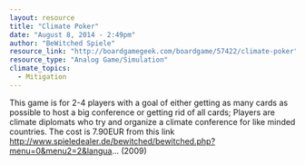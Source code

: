 ```yaml
---
layout: resource
title: "Climate Poker"
date: "August 8, 2014 - 2:49pm"
author: "BeWitched Spiele"
resource_link: "http://boardgamegeek.com/boardgame/57422/climate-poker"
resource_type: "Analog Game/Simulation"
climate_topics:
  - Mitigation
---
```


This game is for 2-4 players with a goal of either getting as many cards as possible to host a big conference or getting rid of all cards; Players are climate diplomats who try and organize a climate conference for like minded countries.  The cost is 7.90EUR from this link http://www.spieledealer.de/bewitched/bewitched.php?menu=0&menu2=2&langua...  (2009)